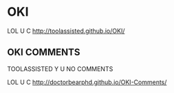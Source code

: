 # OKI
LOL U C http://toolassisted.github.io/OKI/

## OKI COMMENTS
TOOLASSISTED Y U NO COMMENTS

LOL U C http://doctorbearphd.github.io/OKI-Comments/
